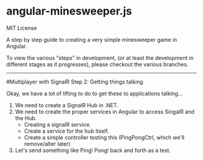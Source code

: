 angular-minesweeper.js
===========================

MIT License

A step by step guide to creating a very simple minesweeper game in Angular.

To view the various "steps" in development, (or at least the development in different stages as it progresses), please
checkout the various branches.

----

#Multiplayer with SignalR Step 2: Getting things talking

Okay, we have a lot of lifting to do to get these to applications talking...

1. We need to create a SignalR Hub in .NET.
2. We need to create the proper services in Angular to access SingalR and the Hub.
   - Creating a signalR service.
   - Create a service for the hub itself.
   - Create a simple controller testing this (PingPongCtrl, which we'll remove/alter later)
3. Let's send something like Ping! Pong! back and forth as a test.
